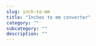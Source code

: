 ```yaml
---
slug: inch-to-mm
title: "Inches to mm converter"
category: ""
subcategory: ""
description: ""
---
```


